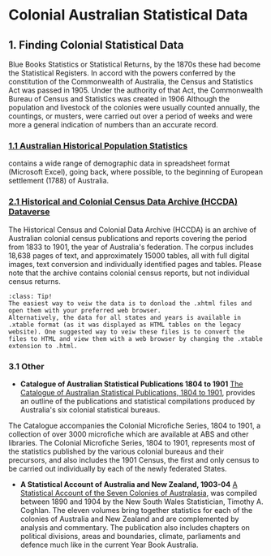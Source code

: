 # Colonial Australian Statistical Data

## 1. Finding Colonial Statistical Data
Blue Books
Statistics or Statistical Returns, by the 1870s these had become the Statistical Registers. 
In accord with the powers conferred by the constitution of the Commonwealth of Australia, the Census and Statistics Act was passed in 1905. Under the authority of that Act, the Commonwealth Bureau of Census and Statistics was created in 1906
Although the population and livestock of the colonies were usually counted annually, the countings, or musters, were carried out over a period of weeks and were more a general indication of numbers than an accurate record.

### [1.1 Australian Historical Population Statistics](https://www.abs.gov.au/AUSSTATS/abs@.nsf/Lookup/3105.0.65.001Main+Features12014?OpenDocument)

contains a wide range of demographic data in spreadsheet format (Microsoft Excel), going back, where possible, to the beginning of European settlement (1788) of Australia.


### [2.1 Historical and Colonial Census Data Archive (HCCDA) Dataverse](https://dataverse.ada.edu.au/dataset.xhtml?persistentId=doi:10.26193/MP6WRS)

The Historical Census and Colonial Data Archive (HCCDA) is an archive of Australian colonial census publications and reports covering the period from 1833 to 1901, the year of Australia's federation. The corpus includes 18,638 pages of text, and approximately 15000 tables, all with full digital images, text conversion and individually identified pages and tables. Please note that the archive contains colonial census reports, but not individual census returns.

`````{admonition} Using the HCCDA
:class: Tip!
The easiest way to veiw the data is to donload the .xhtml files and open them with your preferred web browser.
Alternatively, the data for all states and years is available in .xtable format (as it was displayed as HTML tables on the legacy website). One suggested way to veiw these files is to convert the files to HTML and view them with a web browser by changing the .xtable extension to .html. 
`````

### 3.1 Other
- **Catalogue of Australian Statistical Publications 1804 to 1901**
[The Catalogue of Australian Statistical Publications, 1804 to 1901](https://www.abs.gov.au/ausstats/abs@.nsf/mf/1115.0), provides an outline of the publications and statistical compilations produced by Australia's six colonial statistical bureaus.

The Catalogue accompanies the Colonial Microfiche Series, 1804 to 1901, a collection of over 3000 microfiche which are available at ABS and other libraries. The Colonial Microfiche Series, 1804 to 1901, represents most of the statistics published by the various colonial bureaus and their precursors, and also includes the 1901 Census, the first and only census to be carried out individually by each of the newly federated States.

- **A Statistical Account of Australia and New Zealand, 1903-04** 
[A Statistical Account of the Seven Colonies of Australasia](https://www.abs.gov.au/AUSSTATS/abs@.nsf/DetailsPage/1398.01903-04?OpenDocument), was compiled between 1890 and 1904 by the New South Wales Statistician, Timothy A. Coghlan. The eleven volumes bring together statistics for each of the colonies of Australia and New Zealand and are complemented by analysis and commentary. The publication also includes chapters on political divisions, areas and boundaries, climate, parliaments and defence much like in the current Year Book Australia.
